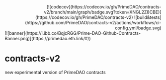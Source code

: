 <div style="text-align: right"> [![codecov](https://codecov.io/gh/PrimeDAO/contracts-v2/branch/main/graph/badge.svg?token=XNGL2Z8CBE)](https://codecov.io/gh/PrimeDAO/contracts-v2) ![build&tests](https://github.com/PrimeDAO/contracts-v2/actions/workflows/ci-config.yml/badge.svg) </div>
[![banner](https://i.ibb.co/BqjcRGG/Prime-DAO-Github-Contracts-Banner.png)](https://primedao.eth.link/#/)

# contracts-v2  

new experimental version of PrimeDAO contracts

